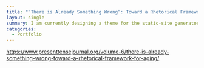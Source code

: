 ```yaml
---
title: "“There is Already Something Wrong”: Toward a Rhetorical Framework for Aging"
layout: single
summary: I am currently designing a theme for the static-site generator Hugo.
categories:
  - Portfolio
---
```


https://www.presenttensejournal.org/volume-6/there-is-already-something-wrong-toward-a-rhetorical-framework-for-aging/
